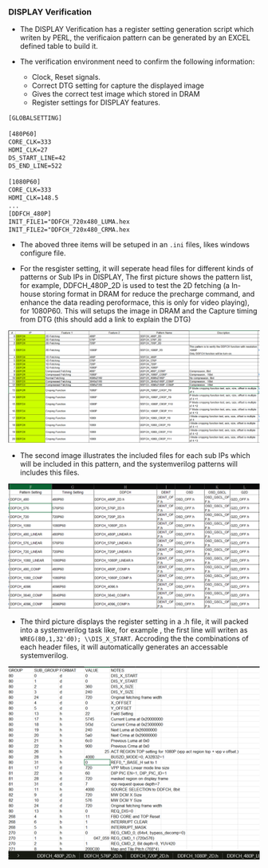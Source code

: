 

### DISPLAY Verification

* The DISPLAY Verification has a register setting generation script which writen by PERL, the verificaion pattern can be generated by an EXCEL defined table to build it. 

* The verification environment need to confirm the following information:
   * Clock, Reset signals.
   * Correct DTG setting for capture the displayed image
   * Gives the correct test image which stored in DRAM
   * Register settings for DISPLAY features.

```
[GLOBALSETTING]

[480P60]
CORE_CLK=333
HDMI_CLK=27
DS_START_LINE=42
DS_END_LINE=522

[1080P60]
CORE_CLK=333
HDMI_CLK=148.5
...
[DDFCH_480P]
INIT_FILE1="DDFCH_720x480_LUMA.hex
INIT_FILE2="DDFCH_720x480_CRMA.hex
```
* The aboved three items will be setuped in an `.ini` files, likes windows configure file.


* For the resgister setting, it will seperate head files for different kinds of patterns or Sub IPs in DISPLAY, The first picture shows the pattern list, for example, DDFCH_480P_2D is used to test the 2D fetching (a In-house storing format in DRAM for reduce the precharge command, and enhance the data reading peroformace, this is only for video playing), for 1080P60. This will setups the image in DRAM and the Capture timing from DTG (this should add a link to explain the DTG)

<p align="center">
<img src="pattern_list.png" alt="sram_pool_example" width="750">
</p>

* The second image illustrates the included files for each sub IPs which will be included in this pattern, and the systemverilog patterns will includes this files.

<p align="center">
<img src="pattern_feature.png" alt="sram_pool_example" width="750">
</p>

* The third picture displays the register setting in a .h file, it will packed into a systemverilog task like, for example , the first line will writen as `WREG(80,1,32'd0); \\DIS_X_START`. Accroding the the combinations of each header files, it will automatically generates an accessable systemverilog.

<p align="center">
<img src="IP_register.png" alt="sram_pool_example" width="750">
</p>